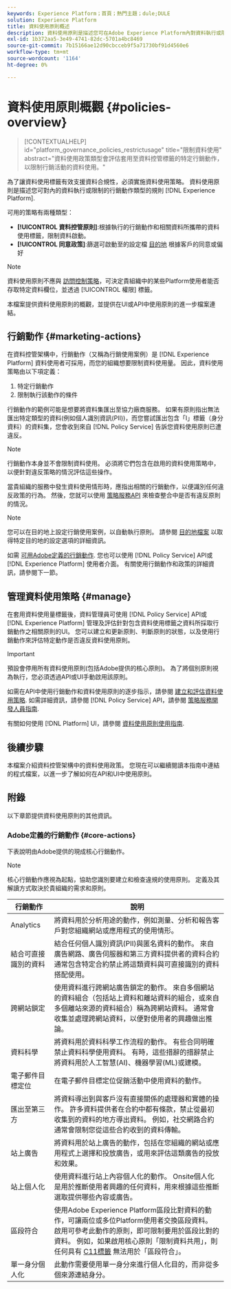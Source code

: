 ```yaml
---
keywords: Experience Platform；首頁；熱門主題；dule;DULE
solution: Experience Platform
title: 資料使用原則概述
description: 資料使用原則是描述您可在Adobe Experience Platform內對資料執行或限制執行的行銷動作類型的規則。
exl-id: 1b372aa5-3e49-4741-82dc-5701a4bc8469
source-git-commit: 7b15166ae12d90cbcceb9f5a71730bf91d4560e6
workflow-type: tm+mt
source-wordcount: '1164'
ht-degree: 0%

---
```


# 資料使用原則概觀 {#policies-overview}

>[!CONTEXTUALHELP]
>id="platform_governance_policies_restrictusage"
>title="限制資料使用"
>abstract="資料使用政策類型會評估套用至資料控管標籤的特定行銷動作，以限制行銷活動的資料使用。"

為了讓資料使用標籤有效支援資料合規性，必須實施資料使用策略。 資料使用原則是描述您可對內的資料執行或限制的行銷動作類型的規則 [!DNL Experience Platform].

可用的策略有兩種類型：

* **[!UICONTROL 資料控管原則]**:根據執行的行銷動作和相關資料所攜帶的資料使用標籤，限制資料啟動。
* **[!UICONTROL 同意政策]**:篩選可啟動至的設定檔 [目的地](../../destinations/home.md) 根據客戶的同意或偏好

>[!NOTE]
>
>資料使用原則不應與 [訪問控制策略](../../access-control/abac/end-to-end-guide.md#policy)，可決定貴組織中的某些Platform使用者能否存取特定資料欄位，並透過 [!UICONTROL 權限] 標籤。

本檔案提供資料使用原則的概觀，並提供在UI或API中使用原則的進一步檔案連結。

## 行銷動作 {#marketing-actions}

在資料控管架構中，行銷動作（又稱為行銷使用案例）是 [!DNL Experience Platform] 資料使用者可採用，而您的組織想要限制資料使用量。 因此，資料使用策略由以下項定義：

1. 特定行銷動作
2. 限制執行該動作的條件

行銷動作的範例可能是想要將資料集匯出至協力廠商服務。 如果有原則指出無法匯出特定類型的資料(例如個人識別資訊(PII))，而您嘗試匯出包含「I」標籤（身分資料）的資料集，您會收到來自 [!DNL Policy Service] 告訴您資料使用原則已遭違反。

>[!NOTE]
>
>行銷動作本身並不會限制資料使用。 必須將它們包含在啟用的資料使用策略中，以便針對違反策略的情況評估這些操作。

當貴組織的服務中發生資料使用情形時，應指出相關的行銷動作，以便識別任何違反政策的行為。 然後，您就可以使用 [策略服務API](https://www.adobe.io/experience-platform-apis/references/policy-service/) 來檢查整合中是否有違反原則的情況。

>[!NOTE]
>
>您可以在目的地上設定行銷使用案例，以自動執行原則。 請參閱 [目的地檔案](../../destinations/home.md) 以取得特定目的地的設定選項的詳細資訊。

如需 [可用Adobe定義的行銷動作](#core-actions). 您也可以使用 [!DNL Policy Service] API或 [!DNL Experience Platform] 使用者介面。 有關使用行銷動作和政策的詳細資訊，請參閱下一節。

<!-- (Add after AAM DEC mapping doc is published)
### Inheritance from Adobe Audience Manager Data Export Controls

Experience Platform has the ability to share segments with Adobe Audience Manager. Any Data Export Controls that have been applied to Audience Manager segments are translated to equivalent marketing use cases recognized by Experience Platform Data Governance.

For a reference on how specific Data Export Controls map to marketing actions in Platform, please refer to the [Audience Manager documentation](https://experienceleague.adobe.com/docs/audience-manager/user-guide/features/data-export-controls.html).
-->

## 管理資料使用策略 {#manage}

在套用資料使用量標籤後，資料管理員可使用 [!DNL Policy Service] API或 [!DNL Experience Platform] 管理及評估針對包含資料使用標籤之資料所採取行銷動作之相關原則的UI。 您可以建立和更新原則、判斷原則的狀態，以及使用行銷動作來評估特定動作是否違反資料使用原則。

>[!IMPORTANT]
>
>預設會停用所有資料使用原則(包括Adobe提供的核心原則)。 為了將個別原則視為執行，您必須透過API或UI手動啟用該原則。

如需在API中使用行銷動作和資料使用原則的逐步指示，請參閱 [建立和評估資料使用策略](create.md). 如需詳細資訊，請參閱 [!DNL Policy Service] API，請參閱 [策略服務開發人員指南](../api/getting-started.md).

有關如何使用 [!DNL Platform] UI，請參閱 [資料使用原則使用指南](./user-guide.md).

## 後續步驟

本檔案介紹資料控管架構中的資料使用政策。 您現在可以繼續閱讀本指南中連結的程式檔案，以進一步了解如何在API和UI中使用原則。

## 附錄

以下章節提供資料使用原則的其他資訊。

### Adobe定義的行銷動作 {#core-actions}

下表說明由Adobe提供的現成核心行銷動作。

>[!NOTE]
>
>核心行銷動作應視為起點，協助您識別要建立和檢查違規的使用原則。 定義及其解讀方式取決於貴組織的需求和原則。

| 行銷動作 | 說明 |
| --- | --- |
| Analytics | 將資料用於分析用途的動作，例如測量、分析和報告客戶對您組織網站或應用程式的使用情形。 |
| 結合可直接識別的資料 | 結合任何個人識別資訊(PII)與匿名資料的動作。 來自廣告網路、廣告伺服器和第三方資料提供者的資料合約通常包含特定合約禁止將這類資料與可直接識別的資料搭配使用。 |
| 跨網站鎖定 | 使用資料進行跨網站廣告鎖定的動作。 來自多個網站的資料組合（包括站上資料和離站資料的組合，或來自多個離站來源的資料組合）稱為跨網站資料。 通常會收集並處理跨網站資料，以便對使用者的興趣做出推論。 |
| 資料科學 | 將資料用於資料科學工作流程的動作。 有些合同明確禁止資料科學使用資料。 有時，這些措辭的措辭禁止將資料用於人工智慧(AI)、機器學習(ML)或建模。 |
| 電子郵件目標定位 | 在電子郵件目標定位促銷活動中使用資料的動作。 |
| 匯出至第三方 | 將資料導出到與客戶沒有直接關係的處理器和實體的操作。 許多資料提供者在合約中都有條款，禁止從最初收集到的資料的地方導出資料。 例如，社交網路合約通常會限制您從這些合約收到的資料傳輸。 |
| 站上廣告 | 將資料用於站上廣告的動作，包括在您組織的網站或應用程式上選擇和投放廣告，或用來評估這類廣告的投放和效果。 |
| 站上個人化 | 使用資料進行站上內容個人化的動作。 Onsite個人化是用於推斷使用者興趣的任何資料，用來根據這些推斷選取提供哪些內容或廣告。 |
| 區段符合 | 使用Adobe Experience Platform區段比對資料的動作，可讓兩位或多位Platform使用者交換區段資料。 啟用可參考此動作的原則，即可限制要用於區段比對的資料。 例如，如果啟用核心原則「限制資料共用」，則任何具有 [C11標籤](../labels/reference.md#c11) 無法用於「區段符合」。 |
| 單一身分個人化 | 此動作需要使用單一身分來進行個人化目的，而非從多個來源連結身分。 |
